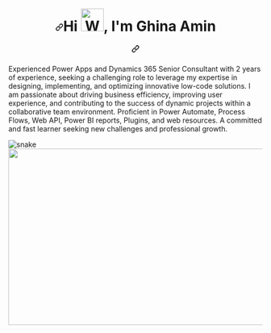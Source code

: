 ###                           <h1 align="center" dir="auto"><a id="user-content-hi--im-ishika-kesarwani" class="anchor" aria-hidden="true" href="#hi--im-ishika-kesarwani"><svg class="octicon octicon-link" viewBox="0 0 16 16" version="1.1" width="16" height="16" aria-hidden="true"><path fill-rule="evenodd" d="M7.775 3.275a.75.75 0 001.06 1.06l1.25-1.25a2 2 0 112.83 2.83l-2.5 2.5a2 2 0 01-2.83 0 .75.75 0 00-1.06 1.06 3.5 3.5 0 004.95 0l2.5-2.5a3.5 3.5 0 00-4.95-4.95l-1.25 1.25zm-4.69 9.64a2 2 0 010-2.83l2.5-2.5a2 2 0 012.83 0 .75.75 0 001.06-1.06 3.5 3.5 0 00-4.95 0l-2.5 2.5a3.5 3.5 0 004.95 4.95l1.25-1.25a.75.75 0 00-1.06-1.06l-1.25 1.25a2 2 0 01-2.83 0z"></path></svg></a>Hi <a target="_blank" rel="noopener noreferrer" href="https://raw.githubusercontent.com/nixin72/nixin72/master/wave.gif"><img src="https://raw.githubusercontent.com/nixin72/nixin72/master/wave.gif" alt="Waving hand animated gif" height="45" width="45" style="max-width: 100%;"></a>, I'm Ghina Amin</h1><h5 align="center" dir="auto"><a id="user-content-a-3rd-year-student-pursuing-bachelors-in-computer-science-studies-with-a-specialization-of-aiml-from-upes-dehradun-i-am-a-data-science-enthusiast-web-developer-and-a-photographer-" class="anchor" aria-hidden="true" href="#a-3rd-year-student-pursuing-bachelors-in-computer-science-studies-with-a-specialization-of-aiml-from-upes-dehradun-i-am-a-data-science-enthusiast-web-developer-and-a-photographer-"><svg class="octicon octicon-link" viewBox="0 0 16 16" version="1.1" width="16" height="16" aria-hidden="true"><path fill-rule="evenodd" d="M7.775 3.275a.75.75 0 001.06 1.06l1.25-1.25a2 2 0 112.83 2.83l-2.5 2.5a2 2 0 01-2.83 0 .75.75 0 00-1.06 1.06 3.5 3.5 0 004.95 0l2.5-2.5a3.5 3.5 0 00-4.95-4.95l-1.25 1.25zm-4.69 9.64a2 2 0 010-2.83l2.5-2.5a2 2 0 012.83 0 .75.75 0 001.06-1.06 3.5 3.5 0 00-4.95 0l-2.5 2.5a3.5 3.5 0 004.95 4.95l1.25-1.25a.75.75 0 00-1.06-1.06l-1.25 1.25a2 2 0 01-2.83 0z"></path></svg></a>
Experienced Power Apps and Dynamics 365 Senior Consultant with 2 years of experience, seeking a challenging role to leverage my expertise in designing, implementing, and optimizing innovative low-code solutions. I am passionate about driving business efficiency, improving user experience, and contributing to the success of dynamic projects within a collaborative team environment. Proficient in Power Automate, Process Flows, Web API, Power BI reports, Plugins, and web resources. A committed and fast learner seeking new challenges and professional growth.
</h5>








<img src="https://github.com/ishikkkkaaaa/ishikkkkaaaa/raw/output/github-contribution-grid-snake.svg" alt="snake" style="max-width: 100%;">

<img align="center" height="350" width="850" src="https://cdn.dribbble.com/users/2238041/screenshots/4763918/working.gif" style="max-width: 100%;">





















